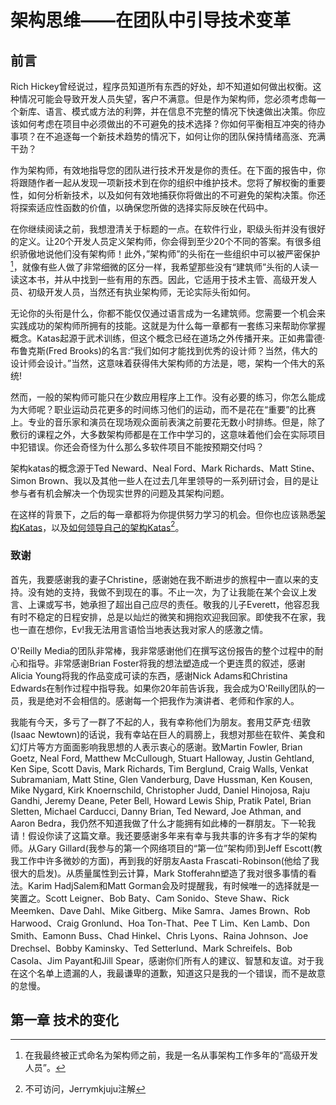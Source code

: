 # 架构思维——在团队中引导技术变革

## 前言

Rich Hickey曾经说过，程序员知道所有东西的好处，却不知道如何做出权衡。这种情况可能会导致开发人员失望，客户不满意。但是作为架构师，您必须考虑每一个新库、语言、模式或方法的利弊，并在信息不完整的情况下快速做出决策。你应该如何考虑在项目中必须做出的不可避免的技术选择？你如何平衡相互冲突的待办事项？在不追逐每一个新技术趋势的情况下，如何让你的团队保持情绪高涨、充满干劲？

作为架构师，有效地指导您的团队进行技术开发是你的责任。在下面的报告中，你将跟随作者一起从发现一项新技术到在你的组织中维护技术。您将了解权衡的重要性，如何分析新技术，以及如何有效地捕获你将做出的不可避免的架构决策。你还将探索适应性函数的价值，以确保您所做的选择实际反映在代码中。

在你继续阅读之前，我想澄清关于标题的一点。在软件行业，职级头衔并没有很好的定义。让20个开发人员定义架构师，你会得到至少20个不同的答案。有很多组织骄傲地说他们没有架构师！此外，”架构师”的头衔在一些组织中可以被严密保护[^1]，就像有些人做了非常细微的区分一样，我希望那些没有“建筑师”头衔的人读一读这本书，并从中找到一些有用的东西。因此，它适用于技术主管、高级开发人员、初级开发人员，当然还有执业架构师，无论实际头衔如何。

无论你的头衔是什么，你都不能仅仅通过语言成为一名建筑师。您需要一个机会来实践成功的架构师所拥有的技能。这就是为什么每一章都有一套练习来帮助你掌握概念。Katas起源于武术训练，但这个概念已经在道场之外传播开来。正如弗雷德·布鲁克斯(Fred Brooks)的名言:“我们如何才能找到优秀的设计师？当然，伟大的设计师会设计。”当然，这意味着获得伟大架构师的方法是，嗯，架构一个伟大的系统!

然而，一般的架构师可能只在少数应用程序上工作。没有必要的练习，你怎么能成为大师呢？职业运动员花更多的时间练习他们的运动，而不是花在“重要”的比赛上。专业的音乐家和演员在现场观众面前表演之前要花无数小时排练。但是，除了敷衍的课程之外，大多数架构师都是在工作中学习的，这意味着他们会在实际项目中犯错误。你还会奇怪为什么那么多软件项目不能按预期交付吗？

架构katas的概念源于Ted Neward、Neal Ford、Mark Richards、Matt Stine、Simon Brown、我以及其他一些人在过去几年里领导的一系列研讨会，目的是让参与者有机会解决一个伪现实世界的问题及其架构问题。

在这样的背景下，之后的每一章都将为你提供努力学习的机会。但你也应该熟悉[架构Katas](https://nealford.com/katas/index.html)，以及[如何领导自己的架构Katas](https://archkatas.herokuapp.com/lead.html)[^2]。

 

[^1]: 在我最终被正式命名为架构师之前，我是一名从事架构工作多年的“高级开发人员”。
[^2]:不可访问，Jerrymkjuju注解

### 致谢

首先，我要感谢我的妻子Christine，感谢她在我不断进步的旅程中一直以来的支持。没有她的支持，我做不到现在的事。不止一次，为了让我能在某个会议上发言、上课或写书，她承担了超出自己应尽的责任。敬我的儿子Everett，他容忍我有时不稳定的日程安排，总是以灿烂的微笑和拥抱欢迎我回家。即使我不在家，我也一直在想你，Ev!我无法用言语恰当地表达我对家人的感激之情。

O'Reilly Media的团队非常棒，我非常感谢他们在撰写这份报告的整个过程中的耐心和指导。非常感谢Brian Foster将我的想法塑造成一个更连贯的叙述，感谢Alicia Young将我的作品变成可读的东西，感谢Nick Adams和Christina Edwards在制作过程中指导我。如果你20年前告诉我，我会成为O'Reilly团队的一员，我是绝对不会相信的。感谢每一个把我作为演讲者、老师和作家的人。

我能有今天，多亏了一群了不起的人，我有幸称他们为朋友。套用艾萨克·纽敦(Isaac Newtown)的话说，我有幸站在巨人的肩膀上，我想对那些在软件、美食和幻灯片等方方面面影响我思想的人表示衷心的感谢。致Martin Fowler, Brian Goetz, Neal Ford, Matthew McCullough, Stuart Halloway, Justin Gehtland, Ken Sipe, Scott Davis, Mark Richards, Tim Berglund, Craig Walls, Venkat Subramaniam, Matt Stine, Glen Vanderburg, Dave Hussman, Ken Kousen, Mike Nygard, Kirk Knoernschild, Christopher Judd, Daniel Hinojosa, Raju Gandhi, Jeremy Deane, Peter Bell, Howard Lewis Ship, Pratik Patel, Brian Sletten, Michael Carducci, Danny Brian, Ted Neward, Joe Athman, and Aaron Bedra，我仍然不知道我做了什么才能拥有如此棒的一群朋友。下一轮我请！假设你读了这篇文章。我还要感谢多年来有幸与我共事的许多有才华的架构师。从Gary Gillard(我参与的第一个网络项目的“第一位”架构师)到Jeff Escott(教我工作中许多微妙的方面)，再到我的好朋友Aasta Frascati-Robinson(他给了我很大的启发)。从质量属性到云计算，Mark Stofferahn塑造了我对很多事情的看法。Karim HadjSalem和Matt Gorman会及时提醒我，有时候唯一的选择就是一笑置之。Scott Leigner、Bob Baty、Cam Sonido、Steve Shaw、Rick Meemken、Dave Dahl、Mike Gitberg、Mike Samra、James Brown、Rob Harwood、Craig Gronlund、Hoa Ton-That、Pee T Lim、Ken Lamb、Don Smith、Eamonn Buss、Chad Hinkel、Chris Lyons、Raina Johnson、Joe Drechsel、Bobby Kaminsky、Ted Setterlund、Mark Schreifels、Bob Casola、Jim Payant和Jill Spear，感谢你们所有人的建议、智慧和友谊。对于我在这个名单上遗漏的人，我最谦卑的道歉，知道这只是我的一个错误，而不是故意的怠慢。



## 第一章 技术的变化

